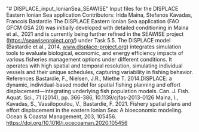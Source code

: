 "# DISPLACE_input_IonianSea_SEAWISE" 
Input files for the DISPLACE Eastern Ionian Sea application
Contributors: Irida Maina, Stefanos Kavadas, Francois Bastardie
The DISPLACE Eastern Ionian Sea application (FAO GFCM GSA 20) was initially developed with detailed conditioning in Maina et al., 2021 and is currently being further refined in the SEAWISE project (https://seawiseproject.org/) under Task 5.5.
The DISPLACE model (Bastardie et al., 2014, www.displace-project.org) integrates simulation tools to evaluate biological, economic, and energy efficiency impacts of various fisheries management options under different conditions. It operates with high spatial and temporal resolution, simulating individual vessels and their unique schedules, capturing variability in fishing behavior.
References
Bastardie, F.,  Nielsen, J.R., Miethe T. 2014.DISPLACE: a dynamic, individual-based model for spatial fishing planning and effort displacement—integrating underlying fish population models. Can. J. Fish. Aquat. Sci., 71 (2014), pp. 366-386, 10.1139/cjfas-2013-0126
Maina, I., Kavadas, S., Vassilopoulou, V., Bastardie, F. 2021. Fishery spatial plans and effort displacement in the eastern Ionian Sea: A bioeconomic modeling. Ocean & Coastal Management, 203, 105456. https://doi.org/10.1016/j.ocecoaman.2020.105456
